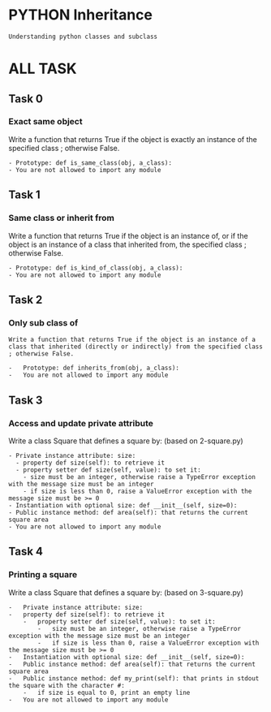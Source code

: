 # PYTHON Inheritance 
    Understanding python classes and subclass
# ALL TASK

## Task 0
###  Exact same object
Write a function that returns True if the object is exactly an instance of the specified class ; otherwise False.

    - Prototype: def is_same_class(obj, a_class):
    - You are not allowed to import any module

## Task 1
### Same class or inherit from
Write a function that returns True if the object is an instance of, or if the object is an instance of a class that inherited from, the specified class ; otherwise False.

    - Prototype: def is_kind_of_class(obj, a_class):
    - You are not allowed to import any module
## Task 2
###  Only sub class of
    Write a function that returns True if the object is an instance of a class that inherited (directly or indirectly) from the specified class ; otherwise False.

    -   Prototype: def inherits_from(obj, a_class):
    -   You are not allowed to import any module

## Task 3
### Access and update private attribute
Write a class Square that defines a square by: (based on 2-square.py)

    - Private instance attribute: size:
      - property def size(self): to retrieve it
      - property setter def size(self, value): to set it:
        - size must be an integer, otherwise raise a TypeError exception with the message size must be an integer
        - if size is less than 0, raise a ValueError exception with the message size must be >= 0
    - Instantiation with optional size: def __init__(self, size=0):
    - Public instance method: def area(self): that returns the current square area
    - You are not allowed to import any module

## Task 4
### Printing a square
Write a class Square that defines a square by: (based on 3-square.py)

    -   Private instance attribute: size:
    -   property def size(self): to retrieve it
        -   property setter def size(self, value): to set it:
            -   size must be an integer, otherwise raise a TypeError exception with the message size must be an integer
            -   if size is less than 0, raise a ValueError exception with the message size must be >= 0
    -   Instantiation with optional size: def __init__(self, size=0):
    -   Public instance method: def area(self): that returns the current square area
    -   Public instance method: def my_print(self): that prints in stdout the square with the character #:
        -   if size is equal to 0, print an empty line
    -   You are not allowed to import any module

